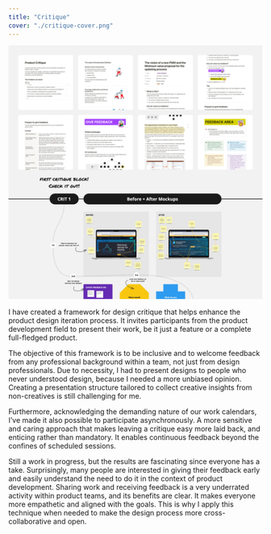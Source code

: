```yaml
---
title: "Critique"
cover: "./critique-cover.png"
---
```

![Screenshots of documentation bits about preparing and hosting a critique. Primarily textual bits describing guidelines and best practices. Below these screenshots is a diagram on a digital whiteboard with screenshots of a web design post-it annotations on top.](./critique.png)

I have created a framework for design critique that helps enhance the product design iteration process. It invites participants from the product development field to present their work, be it just a feature or a complete full-fledged product.

The objective of this framework is to be inclusive and to welcome feedback from any professional background within a team, not just from design professionals. Due to necessity, I had to present designs to people who never understood design, because I needed a more unbiased opinion. Creating a presentation structure tailored to collect creative insights from non-creatives is still challenging for me.

Furthermore, acknowledging the demanding nature of our work calendars, I’ve made it also possible to participate asynchronously. A more sensitive and caring approach that makes leaving a critique easy more laid back, and enticing rather than mandatory. It enables continuous feedback beyond the confines of scheduled sessions.

Still a work in progress, but the results are fascinating since everyone has a take. Surprisingly, many people are interested in giving their feedback early and easily understand the need to do it in the context of product development. Sharing work and receiving feedback is a very underrated activity within product teams, and its benefits are clear. It makes everyone more empathetic and aligned with the goals. This is why I apply this technique when needed to make the design process more cross-collaborative and open.